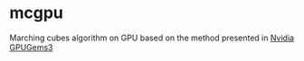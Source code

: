 # mcgpu
Marching cubes algorithm on GPU based on the method presented in [Nvidia GPUGems3](http://http.developer.nvidia.com/GPUGems3/gpugems3_ch01.html)
